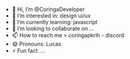 - 👋 Hi, I’m @CoringaDeveloper
- 👀 I’m interested in: design ui/ux
- 🌱 I’m currently learning: javascript
- 💞️ I’m looking to collaborate on ...
- 📫 How to reach me > coringapkrlh - discord
- 😄 Pronouns: Lucas
- ⚡ Fun fact: ...

<!---
CoringaDeveloper/CoringaDeveloper is a ✨ special ✨ repository because its `README.md` (this file) appears on your GitHub profile.
You can click the Preview link to take a look at your changes.
--->
